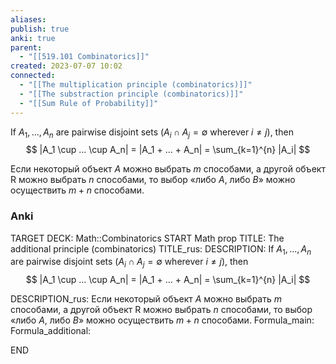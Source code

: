 ```yaml
---
aliases: 
publish: true
anki: true
parent:
  - "[[519.101 Combinatorics]]"
created: 2023-07-07 10:02
connected:
  - "[[The multiplication principle (combinatorics)]]"
  - "[[The substraction principle (combinatorics)]]"
  - "[[Sum Rule of Probability]]"
---
```

If $A_1,..., A_n$ are pairwise disjoint sets ($A_i \cap A_j = \emptyset$  wherever $i \neq j$), then
$$
|A_1 \cup ... \cup A_n| = |A_1 + ... + A_n| = \sum_{k=1}^{n} |A_i|
$$

Если некоторый объект $А$ можно выбрать $m$ способами, а другой объект R можно выбрать $n$ способами, то выбор «либо $А$, либо $В$» можно осуществить $m + n$ способами.

### Anki
TARGET DECK: Math::Combinatorics
START
Math prop
TITLE: The additional principle (combinatorics)
TITLE_rus: 
DESCRIPTION: If $A_1,..., A_n$ are pairwise disjoint sets ($A_i \cap A_j = \emptyset$  wherever $i \neq j$), then
$$
|A_1 \cup ... \cup A_n| = |A_1 + ... + A_n| = \sum_{k=1}^{n} |A_i|
$$

DESCRIPTION_rus: Если некоторый объект $А$ можно выбрать $m$ способами, а другой объект R можно выбрать $n$ способами, то выбор «либо $А$, либо $В$» можно осуществить $m + n$ способами.
Formula_main: 
Formula_additional:
<!--ID: 1698065507923-->
END